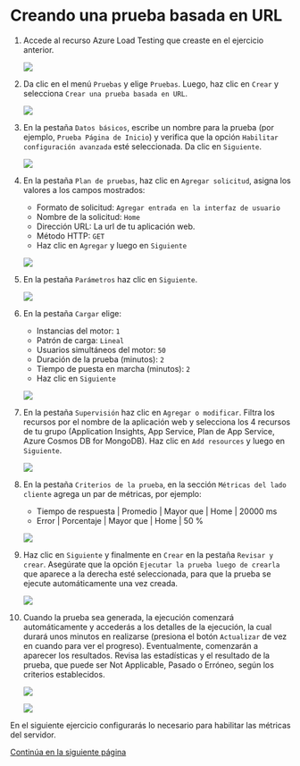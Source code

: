 # Creando una prueba basada en URL

1. Accede al recurso Azure Load Testing que creaste en el ejercicio anterior.

    ![](../imagenes/24.png)

2. Da clic en el menú `Pruebas` y elige `Pruebas`. Luego, haz clic en `Crear` y selecciona `Crear una prueba basada en URL`.

    ![](../imagenes/25.png)

3. En la pestaña `Datos básicos`, escribe un nombre para la prueba (por ejemplo, `Prueba Página de Inicio`) y verifica que la opción `Habilitar configuración avanzada` esté seleccionada. Da clic en `Siguiente`.

    ![](../imagenes/26.png)

4. En la pestaña `Plan de pruebas`, haz clic en `Agregar solicitud`, asigna los valores a los campos mostrados:

    - Formato de solicitud: `Agregar entrada en la interfaz de usuario`
    - Nombre de la solicitud: `Home`
    - Dirección URL: La url de tu aplicación web.
    - Método HTTP: `GET`
    - Haz clic en `Agregar` y luego en `Siguiente`

    ![](../imagenes/27.png)

5. En la pestaña `Parámetros` haz clic en `Siguiente`.

    ![](../imagenes/28.png)

6. En la pestaña `Cargar` elige:

    - Instancias del motor: `1`
    - Patrón de carga: `Lineal`
    - Usuarios simultáneos del motor: `50`
    - Duración de la prueba (minutos): `2`
    - Tiempo de puesta en marcha (minutos): `2`
    - Haz clic en `Siguiente`

    ![](../imagenes/29.png)

7. En la pestaña `Supervisión` haz clic en `Agregar o modificar`. Filtra los recursos por el nombre de la aplicación web y selecciona los 4 recursos de tu grupo (Application Insights, App Service, Plan de App Service, Azure Cosmos DB for MongoDB). Haz clic en `Add resources` y luego en `Siguiente`.

    ![](../imagenes/30.png)

8. En la pestaña `Criterios de la prueba`, en la sección `Métricas del lado cliente` agrega un par de métricas, por ejemplo:

    - Tiempo de respuesta | Promedio | Mayor que | Home | 20000 ms
    - Error | Porcentaje | Mayor que | Home | 50 %

    ![](../imagenes/31.png)

9. Haz clic en `Siguiente` y finalmente en `Crear` en la pestaña `Revisar y crear`. Asegúrate que la opción `Ejecutar la prueba luego de crearla` que aparece a la derecha esté seleccionada, para que la prueba se ejecute automáticamente una vez creada.

    ![](../imagenes/32.png)

10. Cuando la prueba sea generada, la ejecución comenzará automáticamente y accederás a los detalles de la ejecución, la cual durará unos minutos en realizarse (presiona el botón `Actualizar` de vez en cuando para ver el progreso). Eventualmente, comenzarán a aparecer los resultados. Revisa las estadísticas y el resultado de la prueba, que puede ser Not Applicable, Pasado o Erróneo, según los criterios establecidos.

    ![](../imagenes/33.png)

    ![](../imagenes/34.png)

En el siguiente ejercicio configurarás lo necesario para habilitar las métricas del servidor.

[Continúa en la siguiente página](./04-IdentidadesPermisos.md)